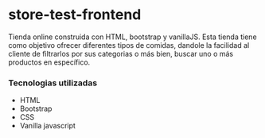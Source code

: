 # store-test-frontend
Tienda online construida con HTML, bootstrap y vanillaJS. Esta tienda tiene como objetivo ofrecer diferentes tipos de comidas, dandole la facilidad al cliente de filtrarlos por sus categorias
o más bien, buscar uno o más productos en específico.

### Tecnologias utilizadas
- HTML
- Bootstrap
- CSS
- Vanilla javascript
